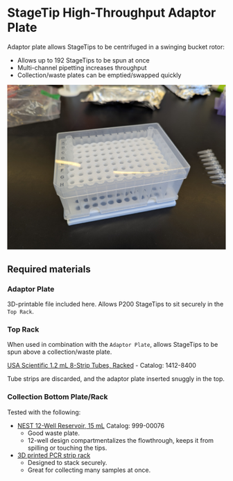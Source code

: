 # StageTip High-Throughput Adaptor Plate

Adaptor plate allows StageTips to be centrifuged in a swinging bucket rotor:
- Allows up to 192 StageTips to be spun at once
- Multi-channel pipetting increases throughput
- Collection/waste plates can be emptied/swapped quickly

![assembled adaptor plate](stagetip_stack.jpg)

## Required materials

### Adaptor Plate

3D-printable file included here. Allows P200 StageTips to sit securely in the
`Top Rack`.

### Top Rack

When used in combination with the `Adaptor Plate`, allows StageTips to be spun above
a collection/waste plate.

[USA Scientific 1.2 mL 8-Strip Tubes, Racked](https://www.usascientific.com/1pt2-ml-tube-strip-8/p/Dil-Tube-12-8) - Catalog: 1412-8400

Tube strips are discarded, and the adaptor plate inserted snuggly in the top.

### Collection Bottom Plate/Rack

Tested with the following:

- [NEST 12-Well Reservoir, 15 mL](https://opentrons.com/products/nest-12-well-reservoirs-15-ml) Catalog: 999-00076
    - Good waste plate.
    - 12-well design compartmentalizes the flowthrough, keeps it from spilling or touching the tips.
- [3D printed PCR strip rack](../PCR_strip_96_rack/)
    - Designed to stack securely.
    - Great for collecting many samples at once.